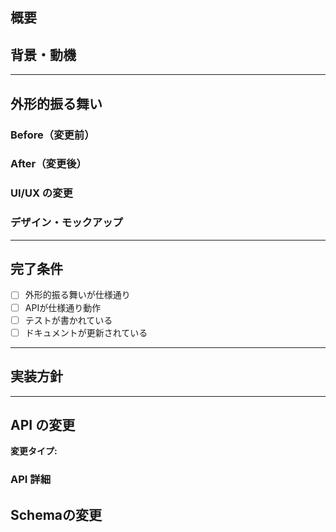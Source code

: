 ## 概要

<!-- 何を実現したいか -->


## 背景・動機

<!-- なぜこの機能が必要か -->


---

## 外形的振る舞い

### Before（変更前）

<!-- 現在のユーザー体験・操作フロー -->


### After（変更後）

<!-- 変更後のユーザー体験・操作フロー -->


### UI/UX の変更

<!-- 画面の変化、追加・削除される要素 -->


### デザイン・モックアップ

<!-- 画像やFigmaリンクがあれば -->


---

## 完了条件

- [ ] 外形的振る舞いが仕様通り
- [ ] APIが仕様通り動作
- [ ] テストが書かれている
- [ ] ドキュメントが更新されている

---

## 実装方針

<!-- 技術的なアプローチ -->


---

## API の変更

<!-- 該当するものを選択: 変更なし / 新規エンドポイント追加 / 既存エンドポイント更新 / 両方 -->
**変更タイプ:** 

### API 詳細

## Schemaの変更
